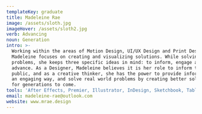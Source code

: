 ```yaml
---
templateKey: graduate
title: Madeleine Rae
image: /assets/sloth.jpg
imageHover: /assets/sloth2.jpg
verb: Advancing
noun: Generation
intro: >-
  Working within the areas of Motion Design, UI/UX Design and Print Design,
  Madeleine focuses on creating and visualizing solutions. While solving
  problems, she keeps three specific ideas in mind: to inform, engage and
  advance. As a Designer, Madeleine believes it is her role to inform the
  public, and as a creative thinker, she has the power to provide information in
  an engaging way, and solve real world problems by creating better solutions
  for generations to come.
tools: 'After Effects, Premier, Illustrator, InDesign, Sketchbook, Tablet'
email: madeleine-rae@outlook.com
website: www.mrae.design
---
```



